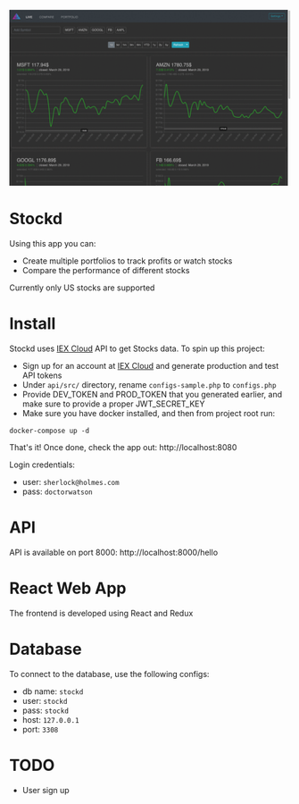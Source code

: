 ![Stockd Web App](static/stockd.gif)

# Stockd

Using this app you can:

- Create multiple portfolios to track profits or watch stocks
- Compare the performance of different stocks

Currently only US stocks are supported

# Install

Stockd uses [IEX Cloud](https://iexcloud.io/) API to get Stocks data.
To spin up this project:

- Sign up for an account at [IEX Cloud](https://iexcloud.io/) and generate production and test API tokens
- Under `api/src/` directory, rename `configs-sample.php` to `configs.php`
- Provide DEV_TOKEN and PROD_TOKEN that you generated earlier, and make sure to provide a proper JWT_SECRET_KEY
- Make sure you have docker installed, and then from project root run:

```
docker-compose up -d
```

That's it! Once done, check the app out: http://localhost:8080

Login credentials:

- user: `sherlock@holmes.com`
- pass: `doctorwatson`

# API

API is available on port 8000: http://localhost:8000/hello

# React Web App

The frontend is developed using React and Redux

# Database

To connect to the database, use the following configs:

- db name: `stockd`
- user: `stockd`
- pass: `stockd`
- host: `127.0.0.1`
- port: `3308`

# TODO

- User sign up
